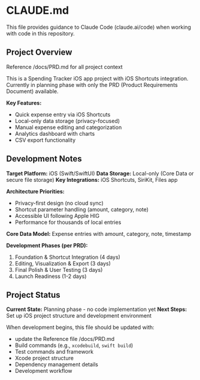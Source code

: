 # CLAUDE.md

This file provides guidance to Claude Code (claude.ai/code) when working with code in this repository.

## Project Overview

Reference /docs/PRD.md for all project context

This is a Spending Tracker iOS app project with iOS Shortcuts integration. Currently in planning phase with only the PRD (Product Requirements Document) available.

**Key Features:**
- Quick expense entry via iOS Shortcuts
- Local-only data storage (privacy-focused)
- Manual expense editing and categorization
- Analytics dashboard with charts
- CSV export functionality

## Development Notes

**Target Platform:** iOS (Swift/SwiftUI)
**Data Storage:** Local-only (Core Data or secure file storage)
**Key Integrations:** iOS Shortcuts, SiriKit, Files app

**Architecture Priorities:**
- Privacy-first design (no cloud sync)
- Shortcut parameter handling (amount, category, note)
- Accessible UI following Apple HIG
- Performance for thousands of local entries

**Core Data Model:** Expense entries with amount, category, note, timestamp

**Development Phases (per PRD):**
1. Foundation & Shortcut Integration (4 days)
2. Editing, Visualization & Export (3 days)
3. Final Polish & User Testing (3 days)
4. Launch Readiness (1-2 days)

## Project Status

**Current State:** Planning phase - no code implementation yet
**Next Steps:** Set up iOS project structure and development environment

When development begins, this file should be updated with:
- update the Reference file /docs/PRD.md
- Build commands (e.g., `xcodebuild`, `swift build`)
- Test commands and framework
- Xcode project structure
- Dependency management details
- Development workflow
